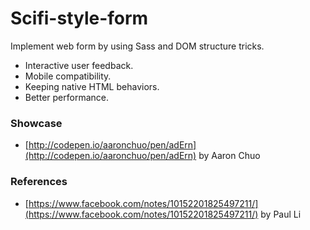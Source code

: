 # Scifi-style-form

Implement web form by using Sass and DOM structure tricks.
- Interactive user feedback.
- Mobile compatibility.
- Keeping native HTML behaviors.
- Better performance.

### Showcase
- [http://codepen.io/aaronchuo/pen/adErn](http://codepen.io/aaronchuo/pen/adErn) by Aaron Chuo

### References
- [https://www.facebook.com/notes/10152201825497211/](https://www.facebook.com/notes/10152201825497211/) by Paul Li

